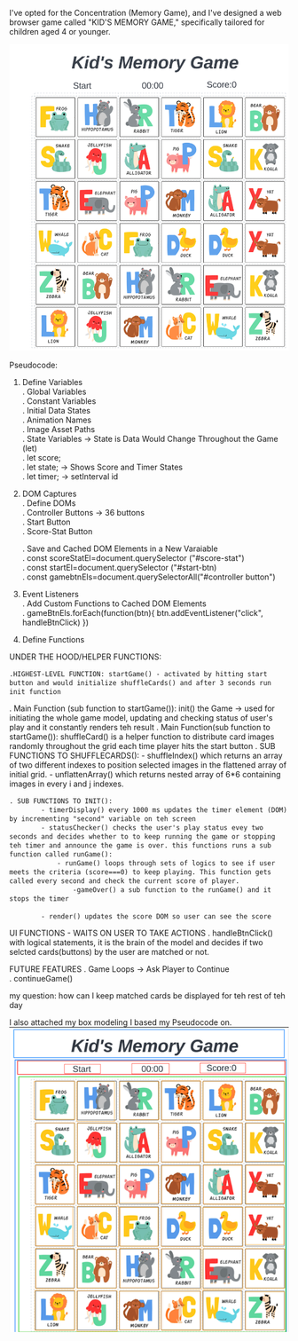 I've opted for the Concentration (Memory Game), and I've designed a web browser game called "KID'S MEMORY GAME," specifically tailored for children aged 4 or younger.

![Alt text](./images/Project%20Wireframe.jpeg)

Pseudocode:

1. Define Variables  
   . Global Variables  
   . Constant Variables  
   . Initial Data States  
   . Animation Names  
   . Image Asset Paths  
   . State Variables -> State is Data Would Change Throughout the Game (let)  
   . let score;  
   . let state; -> Shows Score and Timer States  
   . let timer; -> setInterval id

2. DOM Captures  
    . Define DOMs  
    . Controller Buttons -> 36 buttons  
    . Start Button  
    . Score-Stat Button

   . Save and Cached DOM Elements in a New Varaiable  
    . const scoreStatEl=document.querySelector ("#score-stat")  
    . const startEl=document.querySelector ("#start-btn)  
    . const gamebtnEls=document.querySelectorAll("#controller button")

3. Event Listeners  
   . Add Custom Functions to Cached DOM Elements  
    . gameBtnEls.forEach(function(btn){
   btn.addEventListener("click", handleBtnClick)
   })

4. Define Functions

UNDER THE HOOD/HELPER FUNCTIONS:

    .HIGHEST-LEVEL FUNCTION: startGame() - activated by hitting start button and would initialize shuffleCards() and after 3 seconds run init function

. Main Function (sub function to startGame()): init() the Game -> used for initiating the whole game model, updating and checking status of user's play and it constantly renders teh result
. Main Function(sub function to startGame()): shuffleCard() is a helper function to distribute card images randomly throughout the grid each time player hits the start button
. SUB FUNCTIONS TO SHUFFLECARDS(): - shuffleIndex() which returns an array of two different indexes to position selected images in the flattened array of initial grid. - unflattenArray() which returns nested array of 6\*6 containing images in every i and j indexes.

    . SUB FUNCTIONS TO INIT():
            - timerDisplay() every 1000 ms updates the timer element (DOM) by incrementing "second" variable on teh screen
            - statusChecker() checks the user's play status evey two seconds and decides whether to to keep running the game or stopping teh timer and announce the game is over. this functions runs a sub function called runGame():
                - runGame() loops through sets of logics to see if user meets the criteria (score===0) to keep playing. This function gets called every second and check the current score of player.
                    -gameOver() a sub function to the runGame() and it stops the timer

            - render() updates the score DOM so user can see the score

UI FUNCTIONS - WAITS ON USER TO TAKE ACTIONS
. handleBtnClick() with logical statements, it is the brain of the model and decides if two selcted cards(buttons) by the user are matched or not.

FUTURE FEATURES
. Game Loops -> Ask Player to Continue  
 . continueGame()

my question: how can I keep matched cards be displayed for teh rest of teh day

I also attached my box modeling I based my Pseudocode on.
![Alt text](./images/BOXING%20MODEL.png)
